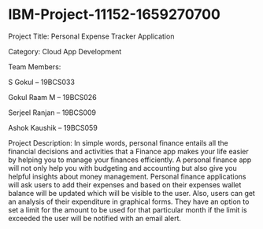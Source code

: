 # IBM-Project-11152-1659270700

Project Title: Personal Expense Tracker Application

Category: Cloud App Development



Team Members:

S Gokul – 19BCS033

Gokul Raam M – 19BCS026

Serjeel Ranjan – 19BCS009

Ashok Kaushik – 19BCS059



Project Description:
In simple words, personal finance entails all the financial decisions and activities that a Finance app makes your life easier by helping you to manage your finances efficiently. A personal finance app will not only help you with budgeting and accounting but also give you helpful insights about money management.
Personal finance applications will ask users to add their expenses and based on their expenses wallet balance will be updated which will be visible to the user.  Also, users can get an analysis of their expenditure in graphical forms. They have an option to set a limit for the amount to be used for that particular month if the limit is exceeded the user will be notified with an email alert.
